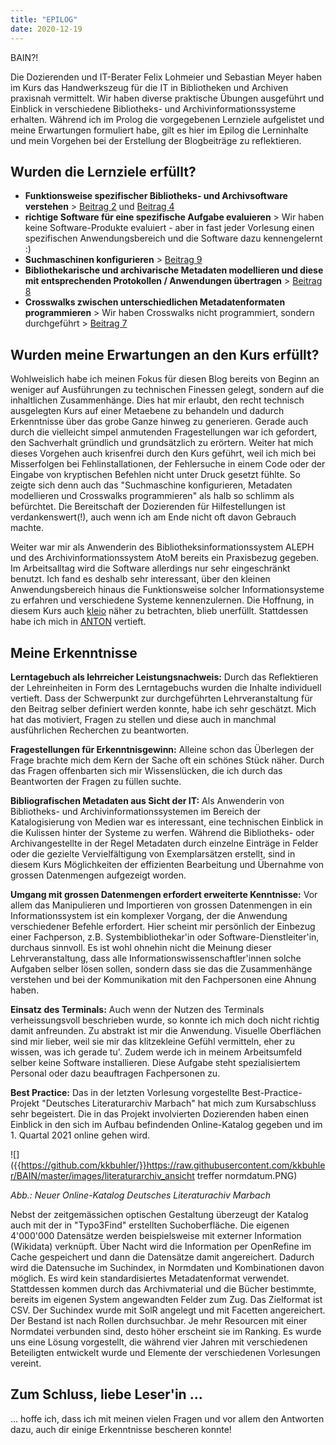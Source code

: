 ```yaml
---
title: "EPILOG"
date: 2020-12-19
---
```


BAIN?!

Die Dozierenden und IT-Berater Felix Lohmeier und Sebastian Meyer haben im Kurs das Handwerkszeug für die IT in Bibliotheken und Archiven praxisnah vermittelt. Wir haben diverse praktische Übungen ausgeführt und Einblick in verschiedene Bibliotheks- und Archivinformationssysteme erhalten. Während ich im Prolog die vorgegebenen Lernziele aufgelistet und meine Erwartungen formuliert habe, gilt es hier im Epilog die Lerninhalte und mein Vorgehen bei der Erstellung der Blogbeiträge zu reflektieren.

## Wurden die Lernziele erfüllt?
- **Funktionsweise spezifischer Bibliotheks- und Archivsoftware verstehen** > [Beitrag 2](https://kkbuhler.github.io/BAIN/2020/09/25/tag2.html) und [Beitrag 4](https://kkbuhler.github.io/BAIN/2020/10/09/tag4.html) 
- **richtige Software für eine spezifische Aufgabe evaluieren** > Wir haben keine Software-Produkte evaluiert - aber in fast jeder Vorlesung einen spezifischen Anwendungsbereich und die Software dazu kennengelernt :)
- **Suchmaschinen konfigurieren** > [Beitrag 9](https://kkbuhler.github.io/BAIN/2020/12/11/tag9.html)
- **Bibliothekarische und archivarische Metadaten modellieren und diese mit entsprechenden Protokollen / Anwendungen übertragen** > [Beitrag 8](https://kkbuhler.github.io/BAIN/2020/11/27/tag8.html)
- **Crosswalks zwischen unterschiedlichen Metadatenformaten programmieren** > Wir haben Crosswalks nicht programmiert, sondern durchgeführt > [Beitrag 7](https://kkbuhler.github.io/BAIN/2020/11/20/tag7.html)

## Wurden meine Erwartungen an den Kurs erfüllt?
Wohlweislich habe ich meinen Fokus für diesen Blog bereits von Beginn an weniger auf Ausführungen zu technischen Finessen gelegt, sondern auf die inhaltlichen Zusammenhänge. Dies hat mir erlaubt, den recht technisch ausgelegten Kurs auf einer Metaebene zu behandeln und dadurch Erkenntnisse über das grobe Ganze hinweg zu generieren. Gerade auch durch die vielleicht simpel anmutenden Fragestellungen war ich gefordert, den Sachverhalt gründlich und grundsätzlich zu erörtern. Weiter hat mich dieses Vorgehen auch krisenfrei durch den Kurs geführt, weil ich mich bei Misserfolgen bei Fehlinstallationen, der Fehlersuche in einem Code oder der Eingabe von kryptischen Befehlen nicht unter Druck gesetzt fühlte. So zeigte sich denn auch das "Suchmaschine konfigurieren, Metadaten modellieren und Crosswalks programmieren" als halb so schlimm als befürchtet. Die Bereitschaft der Dozierenden für Hilfestellungen ist verdankenswert(!), auch wenn ich am Ende nicht oft davon Gebrauch machte.

Weiter war mir als Anwenderin des Bibliotheksinformationssystem ALEPH und des Archivinformationssystem AtoM bereits ein Praxisbezug gegeben. Im Arbeitsalltag wird die Software allerdings nur sehr eingeschränkt benutzt. Ich fand es deshalb sehr interessant, über den kleinen Anwendungsbereich hinaus die Funktionsweise solcher Informationsysteme zu erfahren und verschiedene Systeme kennenzulernen. Die Hoffnung, in diesem Kurs auch [kleio](https://kleio.com) näher zu betrachten, blieb unerfüllt. Stattdessen habe ich mich in [ANTON]((https://kkbuhler.github.io/BAIN/2020/10/16/tag5.html)) vertieft. 

## Meine Erkenntnisse 
**Lerntagebuch als lehrreicher Leistungsnachweis:** Durch das Reflektieren der Lehreinheiten in Form des Lerntagebuchs wurden die Inhalte individuell vertieft. Dass der Schwerpunkt zur durchgeführten Lehrveranstaltung für den Beitrag selber definiert werden konnte, habe ich sehr geschätzt. Mich hat das motiviert, Fragen zu stellen und diese auch in manchmal ausführlichen Recherchen zu beantworten.

**Fragestellungen für Erkenntnisgewinn:** Alleine schon das Überlegen der Frage brachte mich dem Kern der Sache oft ein schönes Stück näher. Durch das Fragen offenbarten sich mir Wissenslücken, die ich durch das Beantworten der Fragen zu füllen suchte. 

**Bibliografischen Metadaten aus Sicht der IT:** Als Anwenderin von Bibliotheks- und Archivinformationssystemen im Bereich der Katalogisierung von Medien war es interessant, eine technischen Einblick in die Kulissen hinter der Systeme zu werfen. Während die Bibliotheks- oder Archivangestellte in der Regel Metadaten durch einzelne Einträge in Felder oder die gezielte Vervielfältigung von Exemplarsätzen erstellt, sind in diesem Kurs Möglichkeiten der effizienten Bearbeitung und Übernahme von grossen Datenmengen aufgezeigt worden.

**Umgang mit grossen Datenmengen erfordert erweiterte Kenntnisse:** Vor allem das Manipulieren und Importieren von grossen Datenmengen in ein Informationssystem ist ein komplexer Vorgang, der die Anwendung verschiedener Befehle erfordert. Hier scheint mir persönlich der Einbezug einer Fachperson, z.B. Systembibliothekar'in oder Software-Dienstleiter'in, durchaus sinnvoll. Es ist wohl ohnehin nicht die Meinung dieser Lehrveranstaltung, dass alle Informationswissenschaftler'innen solche Aufgaben selber lösen sollen, sondern dass sie das die Zusammenhänge verstehen und bei der Kommunikation mit den Fachpersonen eine Ahnung haben. 

**Einsatz des Terminals:** Auch wenn der Nutzen des Terminals verheissungsvoll beschrieben wurde, so konnte ich mich doch nicht richtig damit anfreunden. Zu abstrakt ist mir die Anwendung. Visuelle Oberflächen sind mir lieber, weil sie mir das klitzekleine Gefühl vermitteln, eher zu wissen, was ich gerade tu'. Zudem werde ich in meinem Arbeitsumfeld selber keine Software installieren. Diese Aufgabe steht spezialisiertem Personal oder dazu beauftragen Fachpersonen zu. 

**Best Practice:** Das in der letzten Vorlesung vorgestellte Best-Practice-Projekt "Deutsches Literaturarchiv Marbach" hat mich zum Kursabschluss sehr begeistert. Die in das Projekt involvierten Dozierenden haben einen Einblick in den sich im Aufbau befindenden Online-Katalog gegeben und im 1. Quartal 2021 online gehen wird. 

![]({{https://github.com/kkbuhler/}}https://raw.githubusercontent.com/kkbuhler/BAIN/master/images/literaturarchiv_ansicht treffer normdatum.PNG)

*Abb.: Neuer Online-Katalog Deutsches Literaturachiv Marbach*

Nebst der zeitgemässichen optischen Gestaltung überzeugt der Katalog auch mit der in "Typo3Find" erstellten Suchoberfläche. Die eigenen 4'000'000 Datensätze werden beispielsweise mit externer Information (Wikidata) verknüpft. Über Nacht wird die Information per OpenRefine im Cache gespeichert und dann die Datensätze damit angereichert. Dadurch wird die Datensuche im Suchindex, in Normdaten und Kombinationen davon möglich. Es wird kein standardisiertes Metadatenformat verwendet. Stattdessen kommen durch das Archivmaterial und die Bücher bestimmte, bereits im eigenen System angewandten Felder zum Zug. Das Zielformat ist CSV. Der Suchindex wurde mit SolR angelegt und mit Facetten angereichert. Der Bestand ist nach Rollen durchsuchbar. Je mehr Resourcen mit einer Normdatei verbunden sind, desto höher erscheint sie im Ranking. Es wurde uns eine Lösung vorgestellt, die während vier Jahren mit verschiedenen Beteiligten entwickelt wurde und Elemente der verschiedenen Vorlesungen vereint.

## Zum Schluss, liebe Leser'in ...
... hoffe ich, dass ich mit meinen vielen Fragen und vor allem den Antworten dazu, auch dir einige Erkenntnisse bescheren konnte!




